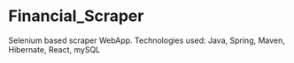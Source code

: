 # Financial_Scraper
Selenium based scraper WebApp.  Technologies used: Java, Spring, Maven, Hibernate, React, mySQL